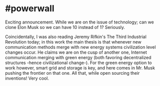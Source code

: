 # #powerwall

Exciting announcement. While we are on the issue of technology; can we
clone Elon Musk so we can have 10 instead of 1? Seriously.

Coincidentally, I was also reading Jeremy Rifkin's The Third
Industrial Revolution today; in this work the main thesis is that
whenever new communication methods merge with new energy systems
civilization level changes occur. He claims we are on the cusp of
another one, Internet communication merging with green energy (both
favoring decentralized structures -hence civilizational change-). For
the green energy option to work however, smart grid and storage is
key, and here comes in Mr. Musk pushing the frontier on that one. All
that, while open sourcing their inventions! Very cool.











